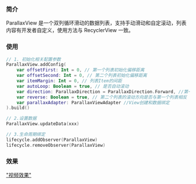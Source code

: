 ### 简介

ParallaxView 是一个双列循环滑动的数据列表，支持手动滑动和自定滚动，列表内容有开发者自定义，使用方法与 RecyclerView 一致。

### 使用

```kotlin
// 1. 初始化相关配置参数
ParallaxView.addConfig(
    var offsetFirst: Int = 0, // 第一个列表初始化偏移距离
    var offsetSecond: Int = 0, // 第二个列表初始化偏移距离
    var itemMargin: Int = 0, // 列表Item的间距
    var autoLoop: Boolean = true, // 是否自动滚动
    var direction: ParallaxDirection = ParallaxDirection.Forward, //第一个列表的滚动方向
    var reverse: Boolean = true, // 第二个列表的滚动方向是否与第一个列表相反
    var parallaxAdapter: ParallaxViewAdapter //View创建和数据绑定
).build()

// 2.设置数据
ParallaxView.updateData(xxx)

// 3.生命周期绑定
lifecycle.addObserver(ParallaxView)
lifecycle.removeObserver(ParallaxView)
```

### 效果
["视频效果"](./screenshot/Screen_recording_20240515_161829.mp4)
